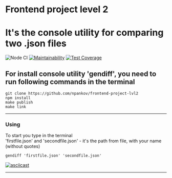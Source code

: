 # Frontend project level 2
# It's the console utility for comparing two .json files

![Node CI](https://github.com/npankov/frontend-project-lvl2/workflows/Node%20CI/badge.svg) [![Maintainability](https://api.codeclimate.com/v1/badges/07161708789607c39140/maintainability)](https://codeclimate.com/github/npankov/frontend-project-lvl2/maintainability) [![Test Coverage](https://api.codeclimate.com/v1/badges/07161708789607c39140/test_coverage)](https://codeclimate.com/github/npankov/frontend-project-lvl2/test_coverage)

## For install console utility 'gendiff', you need to run following commands in the terminal

    git clone https://github.com/npankov/frontend-project-lvl2
    npm install
    make publish
    make link

---

### Using
To start you type in the terminal  
'firstfile.json' and 'secondfile.json' - it's the path from file, with your name (without quotes)


    gendiff 'firstfile.json' 'secondfile.json'

[![asciicast](https://asciinema.org/a/oiEmDtLvVPqR6ktDh0cITuV5K.svg)](https://asciinema.org/a/oiEmDtLvVPqR6ktDh0cITuV5K)

---
